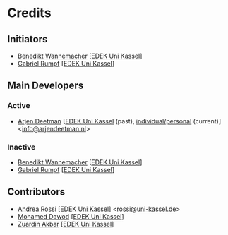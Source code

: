 # Credits

## Initiators

- [Benedikt Wannemacher](https://github.com/BenediktWannemacher) [[EDEK Uni Kassel](https://www.uni-kassel.de/fb06/institute/architektur/fachgebiete/experimentelles-und-digitales-entwerfen-und-konstruieren/home)]
- [Gabriel Rumpf](https://github.com/GabrielRumpf) [[EDEK Uni Kassel](https://www.uni-kassel.de/fb06/institute/architektur/fachgebiete/experimentelles-und-digitales-entwerfen-und-konstruieren/home)]

## Main Developers

### Active
- [Arjen Deetman](https://github.com/arjendeetman) [[EDEK Uni Kassel](https://www.uni-kassel.de/fb06/institute/architektur/fachgebiete/experimentelles-und-digitales-entwerfen-und-konstruieren/home) (past), [individual/personal](http://www.arjendeetman.nl) (current)] <<info@arjendeetman.nl>>

### Inactive
- [Benedikt Wannemacher](https://github.com/BenediktWannemacher) [[EDEK Uni Kassel](https://www.uni-kassel.de/fb06/institute/architektur/fachgebiete/experimentelles-und-digitales-entwerfen-und-konstruieren/home)]
- [Gabriel Rumpf](https://github.com/GabrielRumpf) [[EDEK Uni Kassel](https://www.uni-kassel.de/fb06/institute/architektur/fachgebiete/experimentelles-und-digitales-entwerfen-und-konstruieren/home)]

## Contributors

- [Andrea Rossi](https://github.com/ar0551) [[EDEK Uni Kassel](https://www.uni-kassel.de/fb06/institute/architektur/fachgebiete/experimentelles-und-digitales-entwerfen-und-konstruieren/home)] <<rossi@uni-kassel.de>>
- [Mohamed Dawod](https://github.com/dawodx) [[EDEK Uni Kassel](https://www.uni-kassel.de/fb06/institute/architektur/fachgebiete/experimentelles-und-digitales-entwerfen-und-konstruieren/home)]
- [Zuardin Akbar](https://github.com/zuardinakbar) [[EDEK Uni Kassel](https://www.uni-kassel.de/fb06/institute/architektur/fachgebiete/experimentelles-und-digitales-entwerfen-und-konstruieren/home)]
